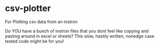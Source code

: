# csv-plotter
For Plotting csv data from an instron

Do YOU have a bunch of instron files that you dont feel like copying and pasting around in excel or sheets? This slow, hastily written, nonedge case tested code might be for you!
